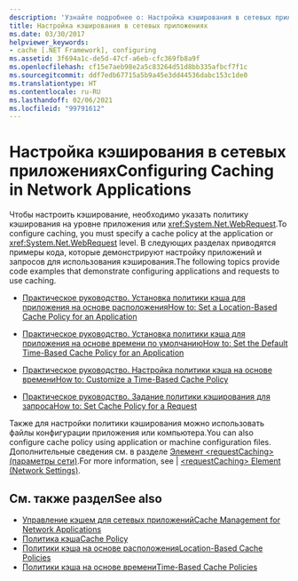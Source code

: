 ```yaml
---
description: 'Узнайте подробнее о: Настройка кэширования в сетевых приложениях'
title: Настройка кэширования в сетевых приложениях
ms.date: 03/30/2017
helpviewer_keywords:
- cache [.NET Framework], configuring
ms.assetid: 3f694a1c-de5d-47cf-a6eb-cfc369fb8a9f
ms.openlocfilehash: cf15e7aeb98e2a5c83264d51d8bb335afbcf7f1c
ms.sourcegitcommit: ddf7edb67715a5b9a45e3dd44536dabc153c1de0
ms.translationtype: HT
ms.contentlocale: ru-RU
ms.lasthandoff: 02/06/2021
ms.locfileid: "99791612"
---
```

# <a name="configuring-caching-in-network-applications"></a><span data-ttu-id="8c8e5-103">Настройка кэширования в сетевых приложениях</span><span class="sxs-lookup"><span data-stu-id="8c8e5-103">Configuring Caching in Network Applications</span></span>

<span data-ttu-id="8c8e5-104">Чтобы настроить кэширование, необходимо указать политику кэширования на уровне приложения или <xref:System.Net.WebRequest>.</span><span class="sxs-lookup"><span data-stu-id="8c8e5-104">To configure caching, you must specify a cache policy at the application or <xref:System.Net.WebRequest> level.</span></span> <span data-ttu-id="8c8e5-105">В следующих разделах приводятся примеры кода, которые демонстрируют настройку приложений и запросов для использования кэширования.</span><span class="sxs-lookup"><span data-stu-id="8c8e5-105">The following topics provide code examples that demonstrate configuring applications and requests to use caching.</span></span>  
  
- [<span data-ttu-id="8c8e5-106">Практическое руководство. Установка политики кэша для приложения на основе расположения</span><span class="sxs-lookup"><span data-stu-id="8c8e5-106">How to: Set a Location-Based Cache Policy for an Application</span></span>](how-to-set-a-location-based-cache-policy-for-an-application.md)  
  
- [<span data-ttu-id="8c8e5-107">Практическое руководство. Установка политики кэша для приложения на основе времени по умолчанию</span><span class="sxs-lookup"><span data-stu-id="8c8e5-107">How to: Set the Default Time-Based Cache Policy for an Application</span></span>](how-to-set-the-default-time-based-cache-policy-for-an-application.md)  
  
- [<span data-ttu-id="8c8e5-108">Практическое руководство. Настройка политики кэша на основе времени</span><span class="sxs-lookup"><span data-stu-id="8c8e5-108">How to: Customize a Time-Based Cache Policy</span></span>](how-to-customize-a-time-based-cache-policy.md)  
  
- [<span data-ttu-id="8c8e5-109">Практическое руководство. Задание политики кэширования для запроса</span><span class="sxs-lookup"><span data-stu-id="8c8e5-109">How to: Set Cache Policy for a Request</span></span>](how-to-set-cache-policy-for-a-request.md)  
  
 <span data-ttu-id="8c8e5-110">Также для настройки политики кэширования можно использовать файлы конфигурации приложения или компьютера.</span><span class="sxs-lookup"><span data-stu-id="8c8e5-110">You can also configure cache policy using application or machine configuration files.</span></span> <span data-ttu-id="8c8e5-111">Дополнительные сведения см. в разделе [Элемент \<requestCaching> (параметры сети)](../configure-apps/file-schema/network/requestcaching-element-network-settings.md).</span><span class="sxs-lookup"><span data-stu-id="8c8e5-111">For more information, see &#124; [\<requestCaching> Element (Network Settings)](../configure-apps/file-schema/network/requestcaching-element-network-settings.md).</span></span>  
  
## <a name="see-also"></a><span data-ttu-id="8c8e5-112">См. также раздел</span><span class="sxs-lookup"><span data-stu-id="8c8e5-112">See also</span></span>

- [<span data-ttu-id="8c8e5-113">Управление кэшем для сетевых приложений</span><span class="sxs-lookup"><span data-stu-id="8c8e5-113">Cache Management for Network Applications</span></span>](cache-management-for-network-applications.md)
- [<span data-ttu-id="8c8e5-114">Политика кэша</span><span class="sxs-lookup"><span data-stu-id="8c8e5-114">Cache Policy</span></span>](cache-policy.md)
- [<span data-ttu-id="8c8e5-115">Политики кэша на основе расположения</span><span class="sxs-lookup"><span data-stu-id="8c8e5-115">Location-Based Cache Policies</span></span>](location-based-cache-policies.md)
- [<span data-ttu-id="8c8e5-116">Политики кэша на основе времени</span><span class="sxs-lookup"><span data-stu-id="8c8e5-116">Time-Based Cache Policies</span></span>](time-based-cache-policies.md)
